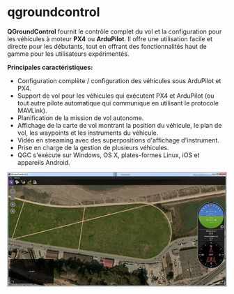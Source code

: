 # qgroundcontrol

**QGroundControl** fournit le contrôle complet du vol et la configuration pour les véhicules à moteur **PX4** ou **ArduPilot**. Il offre une utilisation facile et directe pour les débutants, tout en offrant des fonctionnalités haut de gamme pour les utilisateurs expérimentés.

**Principales caractéristiques:**

* Configuration complète / configuration des véhicules sous ArduPilot et PX4.
* Support de vol pour les véhicules qui exécutent PX4 et ArduPilot \(ou tout autre pilote automatique qui communique en utilisant le protocole MAVLink\).
* Planification de la mission de vol autonome.
* Affichage de la carte de vol montrant la position du véhicule, le plan de vol, les waypoints et les instruments du véhicule.
* Vidéo en streaming avec des superpositions d'affichage d'instrument.
* Prise en charge de la gestion de plusieurs véhicules.
* QGC s'exécute sur Windows, OS X, plates-formes Linux, iOS et appareils Android.

![qgroundcontrol](../.gitbook/assets/qgc.jpg)

